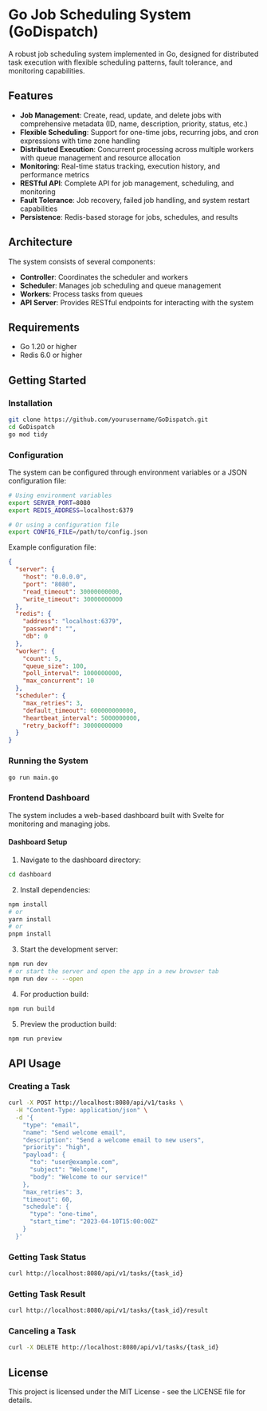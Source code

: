 # Go Job Scheduling System (GoDispatch)

A robust job scheduling system implemented in Go, designed for distributed task execution with flexible scheduling patterns, fault tolerance, and monitoring capabilities.

## Features

- **Job Management**: Create, read, update, and delete jobs with comprehensive metadata (ID, name, description, priority, status, etc.)
- **Flexible Scheduling**: Support for one-time jobs, recurring jobs, and cron expressions with time zone handling
- **Distributed Execution**: Concurrent processing across multiple workers with queue management and resource allocation
- **Monitoring**: Real-time status tracking, execution history, and performance metrics
- **RESTful API**: Complete API for job management, scheduling, and monitoring
- **Fault Tolerance**: Job recovery, failed job handling, and system restart capabilities
- **Persistence**: Redis-based storage for jobs, schedules, and results

## Architecture

The system consists of several components:

- **Controller**: Coordinates the scheduler and workers
- **Scheduler**: Manages job scheduling and queue management
- **Workers**: Process tasks from queues
- **API Server**: Provides RESTful endpoints for interacting with the system

## Requirements

- Go 1.20 or higher
- Redis 6.0 or higher

## Getting Started

### Installation

```bash
git clone https://github.com/yourusername/GoDispatch.git
cd GoDispatch
go mod tidy
```

### Configuration

The system can be configured through environment variables or a JSON configuration file:

```bash
# Using environment variables
export SERVER_PORT=8080
export REDIS_ADDRESS=localhost:6379

# Or using a configuration file
export CONFIG_FILE=/path/to/config.json
```

Example configuration file:

```json
{
  "server": {
    "host": "0.0.0.0",
    "port": "8080",
    "read_timeout": 30000000000,
    "write_timeout": 30000000000
  },
  "redis": {
    "address": "localhost:6379",
    "password": "",
    "db": 0
  },
  "worker": {
    "count": 5,
    "queue_size": 100,
    "poll_interval": 1000000000,
    "max_concurrent": 10
  },
  "scheduler": {
    "max_retries": 3,
    "default_timeout": 600000000000,
    "heartbeat_interval": 5000000000,
    "retry_backoff": 30000000000
  }
}
```

### Running the System

```bash
go run main.go
```

### Frontend Dashboard

The system includes a web-based dashboard built with Svelte for monitoring and managing jobs.

#### Dashboard Setup

1. Navigate to the dashboard directory:
```bash
cd dashboard
```

2. Install dependencies:
```bash
npm install
# or
yarn install
# or
pnpm install
```

3. Start the development server:
```bash
npm run dev
# or start the server and open the app in a new browser tab
npm run dev -- --open
```

4. For production build:
```bash
npm run build
```

5. Preview the production build:
```bash
npm run preview
```

## API Usage

### Creating a Task

```bash
curl -X POST http://localhost:8080/api/v1/tasks \
  -H "Content-Type: application/json" \
  -d '{
    "type": "email",
    "name": "Send welcome email",
    "description": "Send a welcome email to new users",
    "priority": "high",
    "payload": {
      "to": "user@example.com",
      "subject": "Welcome!",
      "body": "Welcome to our service!"
    },
    "max_retries": 3,
    "timeout": 60,
    "schedule": {
      "type": "one-time",
      "start_time": "2023-04-10T15:00:00Z"
    }
  }'
```

### Getting Task Status

```bash
curl http://localhost:8080/api/v1/tasks/{task_id}
```

### Getting Task Result

```bash
curl http://localhost:8080/api/v1/tasks/{task_id}/result
```

### Canceling a Task

```bash
curl -X DELETE http://localhost:8080/api/v1/tasks/{task_id}
```

## License

This project is licensed under the MIT License - see the LICENSE file for details.
